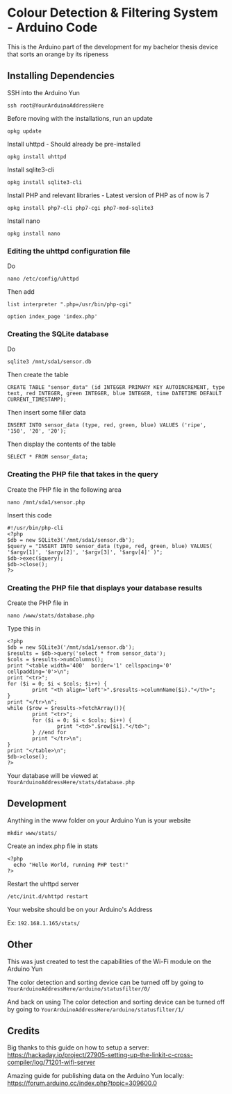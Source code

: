 # Colour Detection & Filtering System - Arduino Code

This is the Arduino part of the development for my bachelor thesis device that sorts an orange by its ripeness

## Installing Dependencies

SSH into the Arduino Yun

`ssh root@YourArduinoAddressHere`

Before moving with the installations, run an update

`opkg update`

Install uhttpd - Should already be pre-installed

`opkg install uhttpd`

Install sqlite3-cli

`opkg install sqlite3-cli`

Install PHP and relevant libraries - Latest version of PHP as of now is 7

`opkg install php7-cli php7-cgi php7-mod-sqlite3`

Install nano

`opkg install nano`

### Editing the uhttpd configuration file

Do

`nano /etc/config/uhttpd`

Then add

`list interpreter ".php=/usr/bin/php-cgi"`

`option index_page 'index.php'`

### Creating the SQLite database

Do

`sqlite3 /mnt/sda1/sensor.db`

Then create the table

`CREATE TABLE "sensor_data" (id INTEGER PRIMARY KEY AUTOINCREMENT, type text, red INTEGER, green INTEGER, blue INTEGER, time DATETIME DEFAULT CURRENT_TIMESTAMP);`

Then insert some filler data

`INSERT INTO sensor_data (type, red, green, blue) VALUES ('ripe', '150', '20', '20');`

Then display the contents of the table

`SELECT * FROM sensor_data;`

### Creating the PHP file that takes in the query

Create the PHP file in the following area

`nano /mnt/sda1/sensor.php`

Insert this code

```
#!/usr/bin/php-cli
<?php
$db = new SQLite3('/mnt/sda1/sensor.db');
$query = "INSERT INTO sensor_data (type, red, green, blue) VALUES( '$argv[1]', '$argv[2]', '$argv[3]', '$argv[4]' )";
$db->exec($query);
$db->close();
?>
```

### Creating the PHP file that displays your database results

Create the PHP file in

`nano /www/stats/database.php`

Type this in

```
<?php
$db = new SQLite3('/mnt/sda1/sensor.db');
$results = $db->query('select * from sensor_data');
$cols = $results->numColumns();
print "<table width='400'  border='1' cellspacing='0' cellpadding='0'>\n";
print "<tr>";
for ($i = 0; $i < $cols; $i++) {
        print "<th align='left'>".$results->columnName($i)."</th>";
}
print "</tr>\n";
while ($row = $results->fetchArray()){
        print "<tr>";
        for ($i = 0; $i < $cols; $i++) {
                print "<td>".$row[$i]."</td>";
        } //end for
        print "</tr>\n";
}
print "</table>\n";
$db->close();
?>
```

Your database will be viewed at `YourArduinoAddressHere/stats/database.php`

## Development

Anything in the www folder on your Arduino Yun is your website

`mkdir www/stats/`

Create an index.php file in stats

```
<?php
  echo "Hello World, running PHP test!"
?>
```

Restart the uhttpd server

`/etc/init.d/uhttpd restart`

Your website should be on your Arduino's Address

Ex: `192.168.1.165/stats/`

## Other

This was just created to test the capabilities of the Wi-Fi module on the Arduino Yun

The color detection and sorting device can be turned off by going to `YourArduinoAddressHere/arduino/statusfilter/0/`

And back on using The color detection and sorting device can be turned off by going to `YourArduinoAddressHere/arduino/statusfilter/1/`


## Credits

Big thanks to this guide on how to setup a server: https://hackaday.io/project/27905-setting-up-the-linkit-c-cross-compiler/log/71201-wifi-server

Amazing guide for publishing data on the Arduino Yun locally: https://forum.arduino.cc/index.php?topic=309600.0